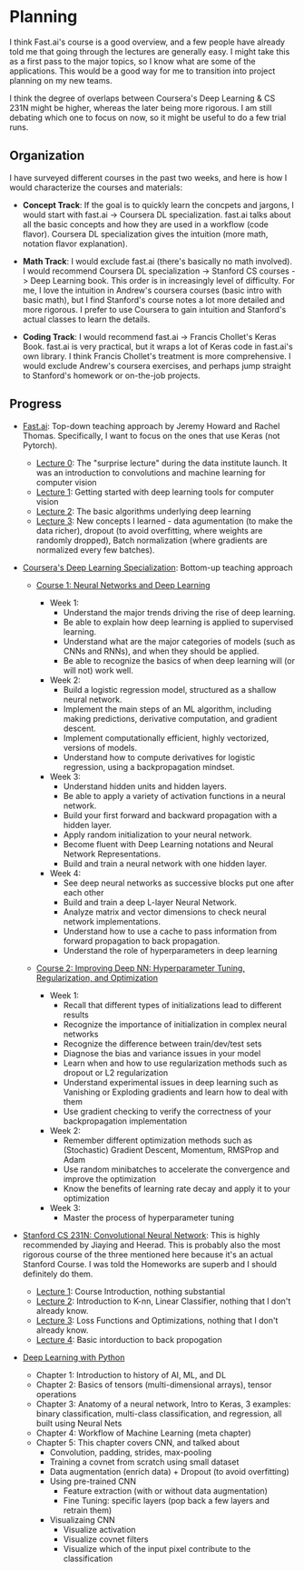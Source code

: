 # Planning

I think Fast.ai's course is a good overview, and a few people have already told me that going through the lectures are generally easy. I might take this as a first pass to the major topics, so I know what are some of the applications. This would be a good way for me to transition into project planning on my new teams.

I think the degree of overlaps between Coursera's Deep Learning & CS 231N might be higher, whereas the later being more rigorous. I am still debating which one to focus on now, so it might be useful to do a few trial runs.

## Organization

I have surveyed different courses in the past two weeks, and here is how I would characterize the courses and materials:

* **Concept Track**: If the goal is to quickly learn the concpets and jargons, I would start with fast.ai -> Coursera DL specialization. fast.ai talks about all the basic concepts and how they are used in a workflow (code flavor). Coursera DL specialization gives the intuition (more math, notation flavor explanation).

* **Math Track**: I would exclude fast.ai (there's basically no math involved). I would recommend Coursera DL specialization -> Stanford CS courses -> Deep Learning book. This order is in increasingly level of difficulty. For me, I love the intuition in Andrew's coursera courses (basic intro with basic math), but I find Stanford's course notes a lot more detailed and more rigorous. I prefer to use Coursera to gain intuition and Stanford's actual classes to learn the details.

* **Coding Track**: I would recommend fast.ai -> Francis Chollet's Keras Book. fast.ai is very practical, but it wraps a lot of Keras code in fast.ai's own library. I think Francis Chollet's treatment is more comprehensive. I would exclude Andrew's coursera exercises, and perhaps jump straight to Stanford's homework or on-the-job projects.

## Progress

* [Fast.ai](http://wiki.fast.ai/index.php/Main_Page): Top-down teaching approach by Jeremy Howard and Rachel Thomas. Specifically, I want to focus on the ones that use Keras (not Pytorch).

  * [Lecture 0](http://wiki.fast.ai/index.php/Lesson_0): The "surprise lecture" during the data institute launch. It was an introduction to convolutions and machine learning for computer vision
  * [Lecture 1](http://wiki.fast.ai/index.php/Lesson_1): Getting started with deep learning tools for computer vision
  * [Lecture 2](http://wiki.fast.ai/index.php/Lesson_2): The basic algorithms underlying deep learning
  * [Lecture 3](http://wiki.fast.ai/index.php/Lesson_3): New concepts I learned - data agumentation (to make the data richer), dropout (to avoid overfitting, where weights are randomly dropped), Batch normalization (where gradients are normalized every few batches). 

* [Coursera's Deep Learning Specialization](https://www.coursera.org/specializations/deep-learning): Bottom-up teaching approach
	* [Course 1: Neural Networks and Deep Learning](https://www.coursera.org/learn/neural-networks-deep-learning/home/welcome)
		* Week 1: 
			- Understand the major trends driving the rise of deep learning. 
			- Be able to explain how deep learning is applied to supervised learning. 
			- Understand what are the major categories of models (such as CNNs and RNNs), and when they should be applied. 
			- Be able to recognize the basics of when deep learning will (or will not) work well.
		* Week 2: 
			- Build a logistic regression model, structured as a shallow neural network. 
			- Implement the main steps of an ML algorithm, including making predictions, derivative computation, and gradient descent. 
			- Implement computationally efficient, highly vectorized, versions of models.
			- Understand how to compute derivatives for logistic regression, using a backpropagation mindset.
		* Week 3: 
			- Understand hidden units and hidden layers. 
			- Be able to apply a variety of activation functions in a neural network.
			- Build your first forward and backward propagation with a hidden layer.
			- Apply random initialization to your neural network.
			- Become fluent with Deep Learning notations and Neural Network Representations.
			- Build and train a neural network with one hidden layer.
		* Week 4: 
			- See deep neural networks as successive blocks put one after each other
			- Build and train a deep L-layer Neural Network.
			- Analyze matrix and vector dimensions to check neural network implementations.
			- Understand how to use a cache to pass information from forward propagation to back propagation.
			- Understand the role of hyperparameters in deep learning

	* [Course 2: Improving Deep NN: Hyperparameter Tuning, Regularization, and Optimization](https://www.coursera.org/learn/deep-neural-network/home/welcome)
		* Week 1:
			- Recall that different types of initializations lead to different results
			- Recognize the importance of initialization in complex neural networks
			- Recognize the difference between train/dev/test sets
			- Diagnose the bias and variance issues in your model
			- Learn when and how to use regularization methods such as dropout or L2 regularization
			- Understand experimental issues in deep learning such as Vanishing or Exploding gradients and learn how to deal with them
			- Use gradient checking to verify the correctness of your backpropagation implementation
		* Week 2:
			- Remember different optimization methods such as (Stochastic) Gradient Descent, Momentum, RMSProp and Adam
			- Use random minibatches to accelerate the convergence and improve the optimization
			- Know the benefits of learning rate decay and apply it to your optimization
		* Week 3:
			- Master the process of hyperparameter tuning

* [Stanford CS 231N: Convolutional Neural Network](http://cs231n.stanford.edu/syllabus.html): This is highly recommended by Jiaying and Heerad. This is probably also the most rigorous course of the three mentioned here because it's an actual Stanford Course. I was told the Homeworks are superb and I should definitely do them.

  * [Lecture 1](https://www.youtube.com/watch?v=vT1JzLTH4G4&list=PL3FW7Lu3i5JvHM8ljYj-zLfQRF3EO8sYv&index=1): Course Introduction, nothing substantial
  * [Lecture 2](https://www.youtube.com/watch?v=OoUX-nOEjG0&list=PL3FW7Lu3i5JvHM8ljYj-zLfQRF3EO8sYv&index=2): Introduction to K-nn, Linear Classifier, nothing that I don't already know.
  * [Lecture 3](https://www.youtube.com/watch?v=h7iBpEHGVNc&index=3&list=PL3FW7Lu3i5JvHM8ljYj-zLfQRF3EO8sYv): Loss Functions and Optimizations, nothing that I don't already know.
  * [Lecture 4](https://www.youtube.com/watch?v=d14TUNcbn1k&list=PL3FW7Lu3i5JvHM8ljYj-zLfQRF3EO8sYv&index=4): Basic intorduction to back propogation


* [Deep Learning with Python](file:///Users/rchang/Downloads/deep_learning_with_python_chollet.pdf)
  * Chapter 1: Introduction to history of AI, ML, and DL
  * Chapter 2: Basics of tensors (multi-dimensional arrays), tensor operations
  * Chapter 3: Anatomy of a neural network, Intro to Keras, 3 examples: binary classification, multi-class classification, and regression, all built using Neural Nets
  * Chapter 4: Workflow of Machine Learning (meta chapter)
  * Chapter 5: This chapter covers CNN, and talked about
  	* Convolution, padding, strides, max-pooling
  	* Training a covnet from scratch using small dataset
  	* Data augmentation (enrich data) + Dropout (to avoid overfitting)
  	* Using pre-trained CNN
  		* Feature extraction (with or without data augmentation)
  		* Fine Tuning: specific layers (pop back a few layers and retrain them)
  	* Visualizaing CNN
  		* Visualize activation
  		* Visualize covnet filters
  		* Visualize which of the input pixel contribute to the classification
 
